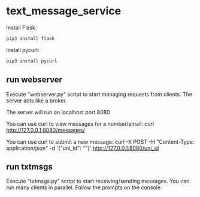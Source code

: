 # text_message_service

Install Flask:
```bash
pip3 install flask
```

Install pycurl:
```bash
pip3 install pycurl
```

## run webserver
Execute "webserver.py" script to start managing requests from clients. The server acts like a broker.

The server will run on localhost port 8080

You can use curl to view messages for a number/email:
curl http://127.0.0.1:8080/messages/<id>

You can use curl to submit a new message: 
curl -X POST -H "Content-Type: application/json" -d '{"uni_id": "<id>"}' http://127.0.0.1:8080/uni_id

## run txtmsgs
Execute "txtmsgs.py" script to start receiving/sending messages. You can run many clients in parallel. Follow the prompts on the console.
